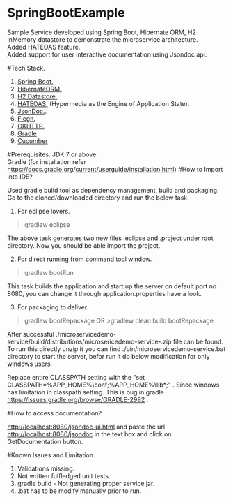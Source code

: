 # SpringBootExample
Sample Service developed using Spring Boot, Hibernate ORM, H2 inMemory datastore to demonstrate the microservice architecture.<br/>
Added HATEOAS feature. <br/>
Added support for user interactive documentation using Jsondoc api.

#Tech Stack.
  1. <a href="http://projects.spring.io/spring-boot/">Spring Boot.</a>
  2. <a href="http://hibernate.org/orm/" >HibernateORM. </a>
  3. <a href="http://www.h2database.com/html/main.html">H2 Datastore.</a>
  4. <a href="https://spring.io/understanding/HATEOAS">HATEOAS.</a> (Hypermedia as the Engine of Application State).
  5. <a href="http://jsondoc.org/" >JsonDoc.</a>.
  6. <a href="https://github.com/Netflix/feign/blob/master/README.md">Fiegn.</a>
  7. <a href="http://square.github.io/okhttp/">OKHTTP.</a>
  8. <a href="https://gradle.org/">Gradle</a>
  9. <a href="https://cucumber.io/">Cucumber</a>

#Prerequisites.
 JDK 7 or above. <br/>
 Gradle (for installation refer https://docs.gradle.org/current/userguide/installation.html)
#How to Import into IDE?
 
 Used gradle build tool as dependency management, build and packaging. Go to the cloned/downloaded directory and run the below task.

1. For eclipse lovers.

 >gradlew eclipse 
 
 The above task generates two new files .eclipse and .project under root directory. Now you should be able import the project.

2. For direct running from command tool window.
 >gradlew bootRun
 
  This task builds the application and start up  the server on default port no 8080, you can change it through application.properties have a look.

3. For packaging to deliver.
 >gradlew bootRepackage  OR >gradlew clean build bootRepackage
  
  After successful ./microservicedemo-service/build/distributions/microsericedemo-service-<version>.zip file can be found. To run this directly unzip it you can find ./bin/microservicedemo-service.bat directory to start the server, befor run it do below modification for only windows users.

Replace entire CLASSPATH setting with the "set CLASSPATH=%APP_HOME%\conf;%APP_HOME%\lib\*;" . Since windows has limitation in classpath setting.
This is bug in gradle https://issues.gradle.org/browse/GRADLE-2992 .

#How to access documentation?
 
  <a href="http://localhost:8080/jsondoc-ui.html">http://localhost:8080/jsondoc-ui.html</a> and paste the url <a href="http://localhost:8080/jsondoc">http://localhost:8080/jsondoc</a> in the text box and click on GetDocumentation button.

#Known Issues and Limitation.
 1. Validations missing.
 2. Not written fulfledged unit tests.
 3. gradle build - Not generating proper service jar.
 4. .bat has to be modify manually prior to run.
